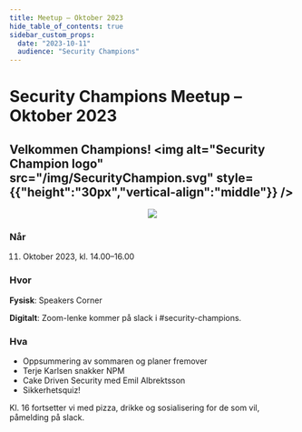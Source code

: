 ```yaml
---
title: Meetup – Oktober 2023
hide_table_of_contents: true
sidebar_custom_props:
  date: "2023-10-11"
  audience: "Security Champions"
---
```


# Security Champions Meetup – Oktober 2023

## Velkommen Champions! <img alt="Security Champion logo" src="/img/SecurityChampion.svg" style={{"height":"30px","vertical-align":"middle"}} />

<p align="center">
<img  style={{height: "300px"}} src="https://media.licdn.com/dms/image/D4E12AQHIYCQXXDRCgQ/article-inline_image-shrink_1000_1488/0/1691468562163?e=1700092800&v=beta&t=oqGnwajx4s_uwLGJp8UNO8jM25jPjKEfV1938EjbJZI" />
</p>

### Når

11. Oktober 2023, kl. 14.00–16.00

### Hvor

**Fysisk**: Speakers Corner

**Digitalt**: Zoom-lenke kommer på slack i #security-champions.

### Hva

- Oppsummering av sommaren og planer fremover
- Terje Karlsen snakker NPM
- Cake Driven Security med Emil Albrektsson
- Sikkerhetsquiz!

Kl. 16 fortsetter vi med pizza, drikke og sosialisering for de som vil, påmelding på slack.
